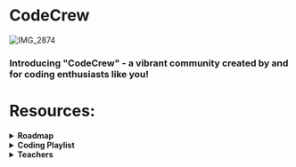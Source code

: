 # CodeCrew
![IMG_2874](https://github.com/adityjoshi/CodeCrew/assets/111140014/8b32ed43-9659-42bf-a7db-e0075b40deb4)
### Introducing "CodeCrew" - a vibrant community created by and for coding enthusiasts like you!

# Resources:

<details>
	<summary> <strong> Roadmap </strong> </summary>	

---
##### Functions:

1. [`FirstYearRoadmap`](https://github.com/adityjoshi/CodeCrew/blob/main/FirstYearRoadmap.md):It contains all the topics thst you should focus in your first year.
---
</details><details>
<summary> <strong> Coding Playlist </strong> </summary>	

---

##### Functions:

1. [`JAVA`](https://youtube.com/playlist?list=PL9gnSGHSqcnr_DxHsP7AW9ftq0AtAyYqJ):JAVA + DSA (Highly Recommended)
2. [`JAVA`](https://youtube.com/playlist?list=PLxgZQoSe9cg00xyG5gzb5BMkOClkch7Gr): College Wallah (JAVA + DSA)
3. [`JAVA`](https://youtube.com/playlist?list=PLu0W_9lII9agS67Uits0UnJyrYiXhDS6q):Code With Harry 

---
</details><details>
<summary> <strong> Teachers </strong> </summary>	
<details>
<summary>Cse Core</summary>

- Maths
    - Dhondu Harish Babu
    - Rabia
- Fundamentals Of AI & ML
    - Praveen Lalwani 
    - Pooja
- English
  - Ravi Bhatt
  - Vinod Bhatt
  - Anita Yadav
- Physics
  - Pradeep Kumar Kashyap
  - Ashok Kumar Barar
- Technological Entrepreneurship 
  - Bhavna Bhagerwal
  </details>
  <details>
<summary>Cse AI & ML </summary>

- Maths
    - Dhondu Harish Babu
    - Rabia
- Fundamentals Of AI & ML
    - Praveen Lalwani 
    - Pooja
- English
  - Ravi Bhatt
  - Vinod Bhatt
  - Anita Yadav
- Physics
  - Pradeep Kumar Kashyap
  - Ashok Kumar Barar
- Technological Entrepreneurship 
  - Bhavna Bhagerwal
    
  
</details>
<details>
<summary>Cse Cyber</summary>

- Maths
    - Dhondu Harish Babu
    - Rabia
- Fundamentals Of AI & ML
    - Praveen Lalwani 
    - Pooja
- English
  - Ravi Bhatt
  - Vinod Bhatt
  - Anita Yadav
- Physics
  - Pradeep Kumar Kashyap
  - Ashok Kumar Barar
- Technological Entrepreneurship 
  - Bhavna Bhagerwal
    
  
</details>
<details>
<summary>Cse Education</summary>

- Maths
    - Dhondu Harish Babu
    - Rabia
- Fundamentals Of AI & ML
    - Praveen Lalwani 
    - Pooja
- English
  - Ravi Bhatt
  - Vinod Bhatt
  - Anita Yadav
- Physics
  - Pradeep Kumar Kashyap
  - Ashok Kumar Barar
- Technological Entrepreneurship 
  - Bhavna Bhagerwal
    
  
</details>
<details>
<summary>Cse Gaming</summary>

- Maths
    - Dhondu Harish Babu
    - Rabia
- Fundamentals Of AI & ML
    - Praveen Lalwani 
    - Pooja
- English
  - Ravi Bhatt
  - Vinod Bhatt
  - Anita Yadav
- Physics
  - Pradeep Kumar Kashyap
  - Ashok Kumar Barar
- Technological Entrepreneurship 
  - Bhavna Bhagerwal
    
  
</details>

<details>
	<summary> <strong> Dev </strong> </summary>	

---
##### Functions:

1. [`Web Development`](https://github.com/adityjoshi/CodeCrew/blob/main/Dev/Web%20Development.md):Resources for both backend and frontend
2. [`Android`](https://github.com/adityjoshi/CodeCrew/blob/main/Dev/android.md): Resources for android 
3. [`Cyber`](https://github.com/adityjoshi/CodeCrew/blob/main/Dev/cyber.md):Resources for cyber.

</details>

## Thanks to all the contributors ❤️
<a href = "https://github.com/adityjoshi/CodeCrew/graphs/contributors">
  <img src = "https://contrib.rocks/image?repo=adityjoshi/CodeCrew"/>
</a>
